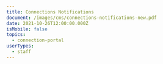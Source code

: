 ```yaml
---
title: Connections Notifications
document: /images/cms/connections-notifications-new.pdf
date: 2021-10-26T12:00:00.000Z
isMobile: false
topics:
  - connection-portal
userTypes:
  - staff
---
```

